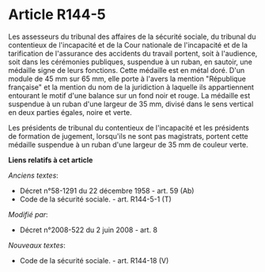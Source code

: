 # Article R144-5

Les assesseurs du tribunal des affaires de la sécurité sociale, du tribunal du contentieux de l'incapacité et de la Cour
nationale de l'incapacité et de la tarification de l'assurance des accidents du travail portent, soit à l'audience, soit dans
les cérémonies publiques, suspendue à un ruban, en sautoir, une médaille signe de leurs fonctions. Cette médaille est en
métal doré. D'un module de 45 mm sur 65 mm, elle porte à l'avers la mention "République française" et la mention du nom de la
juridiction à laquelle ils appartiennent entourant le motif d'une balance sur un fond noir et rouge. La médaille est
suspendue à un ruban d'une largeur de 35 mm, divisé dans le sens vertical en deux parties égales, noire et verte.

Les présidents de tribunal du contentieux de l'incapacité et les présidents de formation de jugement, lorsqu'ils ne sont pas
magistrats, portent cette médaille suspendue à un ruban d'une largeur de 35 mm de couleur verte.

**Liens relatifs à cet article**

_Anciens textes_:

  - Décret n°58-1291 du 22 décembre 1958 - art. 59 (Ab)
  - Code de la sécurité sociale. - art. R144-5-1 (T)

_Modifié par_:

  - Décret n°2008-522 du 2 juin 2008 - art. 8

_Nouveaux textes_:

  - Code de la sécurité sociale. - art. R144-18 (V)
